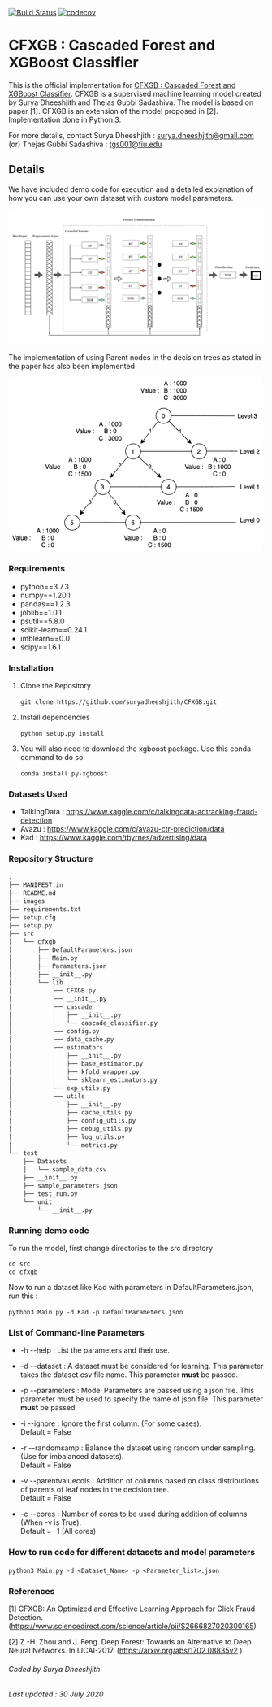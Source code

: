 [![Build Status](https://travis-ci.com/suryadheeshjith/CFXGB.svg?token=knvpVbu96NR4wtBr8v1E&branch=master)](https://travis-ci.com/suryadheeshjith/CFXGB)
[![codecov](https://codecov.io/gh/suryadheeshjith/CFXGB/branch/master/graph/badge.svg?token=XSIRP3ODQK)](https://codecov.io/gh/suryadheeshjith/CFXGB)

# CFXGB : Cascaded Forest and XGBoost Classifier

This is the official implementation for [CFXGB : Cascaded Forest and XGBoost Classifier](). CFXGB is a supervised machine learning model created by Surya Dheeshjith and Thejas Gubbi Sadashiva. The model is based on paper [1]. CFXGB is an extension of the model proposed in [2]. Implementation done in Python 3.

For more details, contact Surya Dheeshjith : surya.dheeshjith@gmail.com (or) Thejas Gubbi Sadashiva : tgs001@fiu.edu


## Details

We have included demo code for execution and a detailed explanation of how you can use your own dataset with custom model parameters.


![Pipeline](/images/Pipeline2.png)

The implementation of using Parent nodes in the decision trees as stated in the paper has also been implemented

![Parent nodes](/images/DecisionTree4.png)

### Requirements


* python==3.7.3
* numpy==1.20.1
* pandas==1.2.3
* joblib==1.0.1
* psutil==5.8.0
* scikit-learn==0.24.1
* imblearn==0.0
* scipy==1.6.1


### Installation

1. Clone the Repository

    ```git clone https://github.com/suryadheeshjith/CFXGB.git```

2. Install dependencies

    ```python setup.py install```

3. You will also need to download the xgboost package. Use this conda command to do so

    ```conda install py-xgboost```



### Datasets Used    

  - TalkingData : https://www.kaggle.com/c/talkingdata-adtracking-fraud-detection
  - Avazu : https://www.kaggle.com/c/avazu-ctr-prediction/data
  - Kad : https://www.kaggle.com/tbyrnes/advertising/data



### Repository Structure


    .
    ├── MANIFEST.in
    ├── README.md
    ├── images
    ├── requirements.txt
    ├── setup.cfg
    ├── setup.py
    ├── src
    │   └── cfxgb
    │       ├── DefaultParameters.json
    │       ├── Main.py
    │       ├── Parameters.json
    │       ├── __init__.py
    │       └── lib
    │           ├── CFXGB.py
    │           ├── __init__.py
    │           ├── cascade
    │           │   ├── __init__.py
    │           │   └── cascade_classifier.py
    │           ├── config.py
    │           ├── data_cache.py
    │           ├── estimators
    │           │   ├── __init__.py
    │           │   ├── base_estimator.py
    │           │   ├── kfold_wrapper.py
    │           │   └── sklearn_estimators.py
    │           ├── exp_utils.py
    │           └── utils
    │               ├── __init__.py
    │               ├── cache_utils.py
    │               ├── config_utils.py
    │               ├── debug_utils.py
    │               ├── log_utils.py
    │               └── metrics.py
    └── test
        ├── Datasets
        │   └── sample_data.csv
        ├── __init__.py
        ├── sample_parameters.json
        ├── test_run.py
        └── unit
            └── __init__.py


### Running demo code

To run the model, first change directories to the src directory

```
cd src
cd cfxgb
```

Now to run a dataset like Kad with parameters in DefaultParameters.json, run this :

```python3 Main.py -d Kad -p DefaultParameters.json```

### List of Command-line Parameters

* -h --help : List the parameters and their use.

* -d --dataset : A dataset must be considered for learning. This parameter takes the dataset csv file name. This parameter **must** be passed.    

* -p --parameters : Model Parameters are passed using a json file. This parameter must be used to specify the name of json file. This parameter **must** be passed.  

* -i --ignore : Ignore the first column. (For some cases).  
                Default = False

* -r --randomsamp : Balance the dataset using random under sampling. (Use for imbalanced datasets).   
                    Default = False

* -v --parentvaluecols : Addition of columns based on class distributions of parents of leaf nodes in the decision tree.    
                                Default = False

* -c --cores : Number of cores to be used during addition of columns (When -v is True).    
                         Default = -1 (All cores)

### How to run code for different datasets and model parameters

```python3 Main.py -d <Dataset_Name> -p <Parameter_list>.json```

### References
[1] CFXGB: An Optimized and Effective Learning Approach for Click Fraud Detection. (https://www.sciencedirect.com/science/article/pii/S2666827020300165)

[2]  Z.-H. Zhou and J. Feng. Deep Forest: Towards an Alternative to Deep Neural Networks.
In IJCAI-2017. (https://arxiv.org/abs/1702.08835v2 )





###### Coded by Surya Dheeshjith

###### Last updated : 30 July 2020

